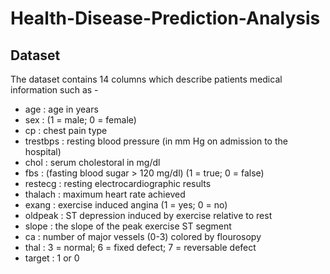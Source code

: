 # Health-Disease-Prediction-Analysis
## Dataset

  The dataset contains 14 columns which describe patients medical information such as -
  - age : age in years
  - sex : (1 = male; 0 = female)
  - cp : chest pain type
  - trestbps : resting blood pressure (in mm Hg on admission to the hospital)
  - chol : serum cholestoral in mg/dl
  - fbs : (fasting blood sugar > 120 mg/dl) (1 = true; 0 = false)
  - restecg : resting electrocardiographic results
  - thalach : maximum heart rate achieved
  - exang : exercise induced angina (1 = yes; 0 = no)
  - oldpeak : ST depression induced by exercise relative to rest
  - slope : the slope of the peak exercise ST segment
  - ca : number of major vessels (0-3) colored by flourosopy
  - thal : 3 = normal; 6 = fixed defect; 7 = reversable defect
  - target : 1 or 0


